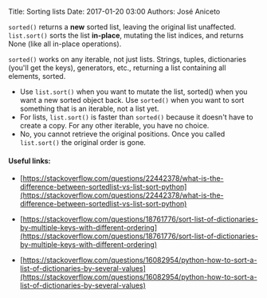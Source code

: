 Title: Sorting lists
Date: 2017-01-20 03:00 
Authors: José Aniceto


`sorted()` returns a **new** sorted list, leaving the original list unaffected. `list.sort()` sorts the list **in-place**, mutating the list indices, and returns None (like all in-place operations).

`sorted()` works on any iterable, not just lists. Strings, tuples, dictionaries (you'll get the keys), generators, etc., returning a list containing all elements, sorted.

* Use `list.sort()` when you want to mutate the list, sorted() when you want a new sorted object back. Use `sorted()` when you want to sort something that is an iterable, not a list yet.
* For lists, `list.sort()` is faster than `sorted()` because it doesn't have to create a copy. For any other iterable, you have no choice.
* No, you cannot retrieve the original positions. Once you called `list.sort()` the original order is gone.

#### Useful links:
* [https://stackoverflow.com/questions/22442378/what-is-the-difference-between-sortedlist-vs-list-sort-python](https://stackoverflow.com/questions/22442378/what-is-the-difference-between-sortedlist-vs-list-sort-python)

* [https://stackoverflow.com/questions/18761776/sort-list-of-dictionaries-by-multiple-keys-with-different-ordering](https://stackoverflow.com/questions/18761776/sort-list-of-dictionaries-by-multiple-keys-with-different-ordering)

* [https://stackoverflow.com/questions/16082954/python-how-to-sort-a-list-of-dictionaries-by-several-values](https://stackoverflow.com/questions/16082954/python-how-to-sort-a-list-of-dictionaries-by-several-values)
